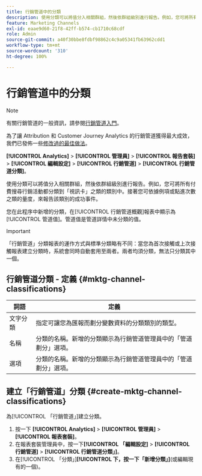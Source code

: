 ```yaml
---
title: 行銷管道中的分類
description: 使用分類可以將值分入相關群組，然後依群組級別進行報告。例如，您可將所有付費搜尋行銷活動都分類到「視訊卡」之類的類別中。接著您可依據例項或點進次數之類的量度，來報告該類別的成功事件。
feature: Marketing Channels
exl-id: eaae9d60-21f8-42ff-b574-cb1710c68cdf
role: Admin
source-git-commit: a40f30bbe8fdbf98862c4c9a05341fb63962cdd1
workflow-type: tm+mt
source-wordcount: '310'
ht-degree: 100%

---
```


# 行銷管道中的分類

>[!NOTE]
>
> 有關行銷管道的一般資訊，請參閱[行銷管道入門](/help/components/c-marketing-channels/c-getting-started-mchannel.md)。
>
> 為了讓 Attribution 和 Customer Journey Analytics 的行銷管道獲得最大成效，我們已發佈一些[修改過的最佳做法](/help/components/c-marketing-channels/mchannel-best-practices.md)。

**[!UICONTROL Analytics]** > **[!UICONTROL 管理員]** > **[!UICONTROL 報告套裝]** > **[!UICONTROL 編輯設定]** > **[!UICONTROL 行銷管道]** > **[!UICONTROL 行銷管道分類]**。

使用分類可以將值分入相關群組，然後依群組級別進行報告。例如，您可將所有付費搜尋行銷活動都分類到「視訊卡」之類的類別中。接著您可依據例項或點進次數之類的量度，來報告該類別的成功事件。

您在此程序中新增的分類，在[!UICONTROL 行銷管道概觀]報表中顯示為[!UICONTROL 管道值]。管道值是管道詳情中未分類的值。

>[!IMPORTANT]
>
>「行銷管道」分類報表的運作方式與標準分類略有不同：當您為首次接觸或上次接觸報表建立分類時，系統會同時自動套用至兩者。兩者均須分類，無法只分類其中一個。

## 行銷管道分類 - 定義 {#mktg-channel-classifications}

| 詞語 | 定義 |
|--- |--- |
| 文字分類 | 指定可讓您為匯報而劃分變數資料的分類類別的類型。 |
| 名稱 | 分類的名稱。新增的分類顯示為行銷管道管理員中的「管道劃分」選項。 |
| 選項 | 分類的名稱。新增的分類顯示為行銷管道管理員中的「管道劃分」選項。 |

## 建立「行銷管道」分類 {#create-mktg-channel-classifications}

為[!UICONTROL 「行銷管道」]建立分類。

1. 按一下 **[!UICONTROL Analytics]** > **[!UICONTROL 管理員]** > **[!UICONTROL 報表套裝]**。
1. 在報表套裝管理員中，按一下&#x200B;**[!UICONTROL 「編輯設定]** > **[!UICONTROL 行銷管道]** > **[!UICONTROL 行銷管道分類」]**。
1. 在[!UICONTROL 「分類」]**[!UICONTROL 下，按一下「新增分類」]**(或編輯現有的一個)。
